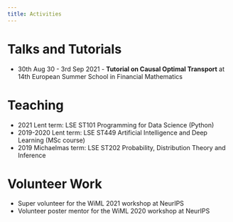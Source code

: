 ```yaml
---
title: Activities
---
```


# Talks and Tutorials 
- 30th Aug 30 - 3rd Sep 2021 - **Tutorial on Causal Optimal Transport** at 14th European Summer School in Financial Mathematics

# Teaching 
- 2021 Lent term: LSE ST101 Programming for Data Science (Python)
- 2019-2020 Lent term: LSE ST449 Artificial Intelligence and Deep Learning (MSc course)
- 2019 Michaelmas term: LSE ST202 Probability, Distribution Theory and Inference

# Volunteer Work
- Super volunteer for the WiML 2021 workshop at NeurIPS
- Volunteer poster mentor for the WiML 2020 workshop at NeurIPS



